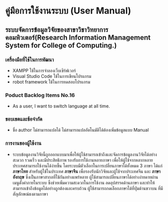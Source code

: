 # คู่มือการใช้งานระบบ (User Manual)
## ระบบจัดการข้อมูลวิจัยของสาขาวิชาวิทยาการคอมพิวเตอร์(Research Information Management System  for College of Computing.)
### เครื่องมือที่ใช้ในการพัฒนา
- XAMPP ใช้ในการจำลองเว็บเซิร์ฟเวอร์ 
- Visual Studio Code ใช้ในการเขียนโปรแกรม
- robot framework ใช้ในการทดสอบโปรแกรม
### Poduct Backlog Items No.16 
- As a user, I want to switch language at all time.
### ขอบเขตและข้อจำกัด
- ชื่อ author ไม่สามารถแปลได้ ไม่สามารถแปลอัตโนมัติได้ต้องเพิ่มข้อมูลแบบ Manual
### การงานของผู้ใช้งาน
- ระบบข้อมูลงานวิจัยนี้ถูกออกแบบมาเพื่อให้ผู้ใช้สามารถเข้าถึงและจัดการข้อมูลงานวิจัยได้อย่างสะดวก รวดเร็ว และมีประสิทธิภาพ รองรับการใช้งานหลายภาษา เพื่อให้ผู้ใช้จากหลากหลายประเทศสามารถใช้งานได้ง่ายขึ้น โดยระบบมีตัวเลือกในการเปลี่ยนภาษาได้ทั้งหมด 3 ภาษา ได้แก่ **ภาษาไทย** สำหรับผู้ใช้ในประเทศ **ภาษาจีน** เพื่อรองรับนักวิจัยและผู้ใช้จากประเทศจีน และ **ภาษาอังกฤษ** ซึ่งเป็นภาษาสากลที่ใช้กันอย่างแพร่หลาย ผู้ใช้สามารถเปลี่ยนภาษาได้อย่างง่ายดายผ่านเมนูตั้งค่าภายในระบบ ซึ่งช่วยเพิ่มความสะดวกในการใช้งาน ลดอุปสรรคด้านภาษา และทำให้สามารถเข้าถึงข้อมูลได้อย่างถูกต้องและครบถ้วน 
  ผู้ใช้สามารถกดเลือกภาษาได้ที่ปุ่มด้านขวาบน ที่มีสัญลักษณ์ธงตามภาษา
